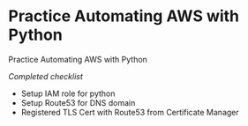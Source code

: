 # Practice Automating AWS with Python
Practice Automating AWS with Python

*Completed checklist*
* Setup IAM role for python
* Setup Route53 for DNS domain
* Registered TLS Cert with Route53 from Certificate Manager
